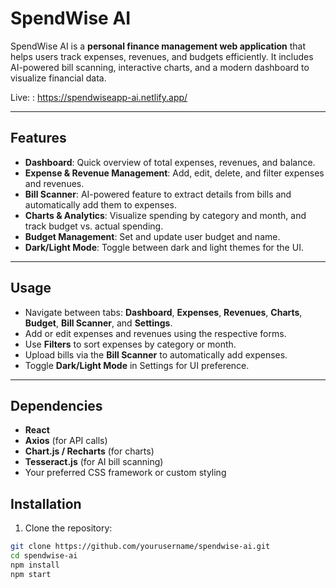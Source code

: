 # SpendWise AI

SpendWise AI is a **personal finance management web application** that helps users track expenses, revenues, and budgets efficiently. It includes AI-powered bill scanning, interactive charts, and a modern dashboard to visualize financial data.

Live: : https://spendwiseapp-ai.netlify.app/

---

## Features

- **Dashboard**: Quick overview of total expenses, revenues, and balance.
- **Expense & Revenue Management**: Add, edit, delete, and filter expenses and revenues.
- **Bill Scanner**: AI-powered feature to extract details from bills and automatically add them to expenses.
- **Charts & Analytics**: Visualize spending by category and month, and track budget vs. actual spending.
- **Budget Management**: Set and update user budget and name.
- **Dark/Light Mode**: Toggle between dark and light themes for the UI.

---
## Usage

- Navigate between tabs: **Dashboard**, **Expenses**, **Revenues**, **Charts**, **Budget**, **Bill Scanner**, and **Settings**.  
- Add or edit expenses and revenues using the respective forms.  
- Use **Filters** to sort expenses by category or month.  
- Upload bills via the **Bill Scanner** to automatically add expenses.  
- Toggle **Dark/Light Mode** in Settings for UI preference.  

---

## Dependencies

- **React**  
- **Axios** (for API calls)  
- **Chart.js / Recharts** (for charts)  
- **Tesseract.js** (for AI bill scanning)  
- Your preferred CSS framework or custom styling
  
## Installation
1. Clone the repository:

```bash
git clone https://github.com/yourusername/spendwise-ai.git
cd spendwise-ai
npm install
npm start

